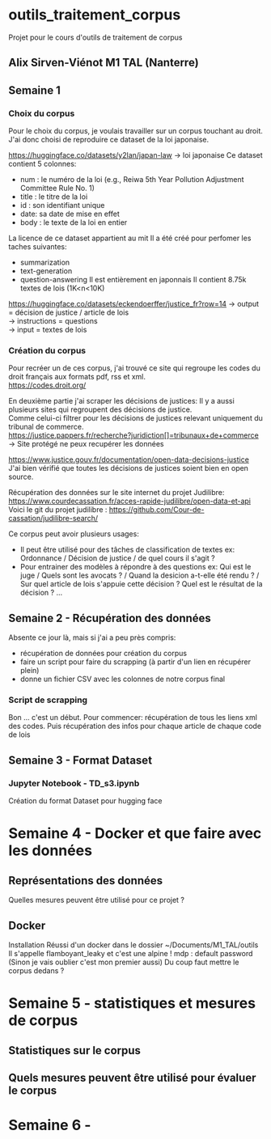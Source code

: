 # outils_traitement_corpus
Projet pour le cours d'outils de traitement de corpus 
## Alix Sirven-Viénot M1 TAL (Nanterre) 


## Semaine 1 
### Choix du corpus 
Pour le choix du corpus, je voulais travailler sur un corpus touchant au droit.  
J'ai donc choisi de reproduire ce dataset de la loi japonaise. 

https://huggingface.co/datasets/y2lan/japan-law
-> loi japonaise 
Ce dataset contient 5 colonnes: 
- num : le numéro de la loi (e.g., Reiwa 5th Year Pollution Adjustment Committee Rule No. 1)
- title : le titre de la loi 
- id : son identifiant unique
- date: sa date de mise en effet 
- body : le texte  de la loi en entier


La licence de ce dataset appartient au mit
Il a été créé pour perfomer les taches suivantes:
  - summarization
  - text-generation
  - question-answering
Il est entièrement en japonnais
Il contient 8.75k textes de lois (1K<n<10K)


https://huggingface.co/datasets/eckendoerffer/justice_fr?row=14
-> output = décision de justice / article de lois  
-> instructions = questions  
-> input = textes de lois   


### Création du corpus 

Pour recréer un de ces corpus, j'ai trouvé ce site qui regroupe les codes du droit français aux formats pdf, rss et xml.  
https://codes.droit.org/  


En deuxième partie j'ai scraper les décisions de justices: 
Il y a aussi plusieurs sites qui regroupent des décisions de justice.   
Comme celui-ci filtrer pour les décisions de justices relevant uniquement du tribunal de commerce.    
https://justice.pappers.fr/recherche?juridiction[]=tribunaux+de+commerce -> Site protégé ne peux recupérer les données   

https://www.justice.gouv.fr/documentation/open-data-decisions-justice   
J'ai bien vérifié que toutes les décisions de justices soient bien en open source. 

Récupération des données sur le site internet du projet Judilibre:  
https://www.courdecassation.fr/acces-rapide-judilibre/open-data-et-api   
Voici le git du projet judilibre : 
https://github.com/Cour-de-cassation/judilibre-search/   
 


Ce corpus peut avoir plusieurs usages:   
- Il peut être utilisé pour des tâches de classification de textes
ex: Ordonnance / Décision de justice / de quel cours il s'agit ?  
- Pour entrainer des modèles à répondre à des questions
ex: Qui est le juge / Quels sont les avocats ? / Quand la desicion a-t-elle été rendu ? / Sur quel article de lois s'appuie cette décision ? Quel est le résultat de la décision ? ...   


## Semaine 2 - Récupération des données 
Absente ce jour là, mais si j'ai a peu près compris:  
- récupération de données pour création du corpus  
- faire un script pour faire du scrapping (à partir d'un lien en récupérer plein)  
- donne un fichier CSV avec les colonnes de notre corpus final    

### Script de scrapping 
Bon ... c'est un début.
Pour commencer: récupération de tous les liens xml des codes. 
Puis récupération des infos pour chaque article de chaque code de lois 



## Semaine 3 - Format Dataset
### Jupyter Notebook - TD_s3.ipynb
Création du format Dataset pour hugging face 

# Semaine 4 - Docker et que faire avec les données 
## Représentations des données 
Quelles mesures peuvent être utilisé pour ce projet ? 

## Docker 
Installation Réussi d'un docker dans le dossier ~/Documents/M1_TAL/outils
Il s'appelle flamboyant_leaky et c'est une alpine ! 
mdp : default password (Sinon je vais oublier c'est mon premier aussi)
Du coup faut mettre le corpus dedans ? 

# Semaine 5 - statistiques et mesures de corpus 
## Statistiques sur le corpus  
  
## Quels mesures peuvent être utilisé pour évaluer le corpus  


# Semaine 6 -  